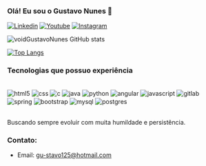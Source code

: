 ### Olá! Eu sou o Gustavo Nunes 👋

[![Linkedin](https://img.shields.io/badge/LinkedIn-0077B5?style=for-the-badge&logo=linkedin&logoColor=white)](https://www.linkedin.com/in/gustavo-nunes-2944268a/)
[![Youtube](https://img.shields.io/badge/YouTube-FF0000?style=for-the-badge&logo=youtube&logoColor=white)](https://www.youtube.com/@gustavonunes3066) [![Instagram](https://img.shields.io/badge/Instagram-E4405F?style=for-the-badge&logo=instagram&logoColor=white)](https://www.instagram.com/gustavonunes051/)

![voidGustavoNunes GitHub stats](https://github-readme-stats.vercel.app/api?username=voidGustavoNunes&show_icons=true&theme=dracula)

[![Top Langs](https://github-readme-stats.vercel.app/api/top-langs/?username=voidGustavoNunes)](https://github.com/anuraghazra/github-readme-stats)

### Tecnologias que possuo experiência

<div style="display: inline_block"><br/>
    <img align= "center" alt="html5" src="https://img.shields.io/badge/HTML-239120?style=for-the-badge&logo=html5&logoColor=white" />
    <img align= "center" alt="css" src="https://img.shields.io/badge/CSS-239120?&style=for-the-badge&logo=css3&logoColor=white"/>
    <img align= "center" alt="c" src="https://img.shields.io/badge/C-00599C?style=for-the-badge&logo=c&logoColor=white"/>
    <img align= "center" alt="java" src="https://img.shields.io/badge/Java-ED8B00?style=for-the-badge&logo=openjdk&logoColor=white"/>
    <img align= "center" alt="python" src="https://img.shields.io/badge/Python-3776AB?style=for-the-badge&logo=python&logoColor=white"/>
    <img align= "center" alt="angular" src="https://img.shields.io/badge/Angular-DD0031?style=for-the-badge&logo=angular&logoColor=white"/>
    <img align= "center" alt="javascript" src="https://img.shields.io/badge/JavaScript-F7DF1E?style=for-the-badge&logo=javascript&logoColor=black"/>
    <img align= "center" alt="gitlab" src="https://img.shields.io/badge/GitLab-330F63?style=for-the-badge&logo=gitlab&logoColor=white"/>
    <img align= "center" alt="spring" src="https://img.shields.io/badge/Spring-6DB33F?style=for-the-badge&logo=spring&logoColor=white"/>
    <img align= "center" alt="bootstrap" src="https://img.shields.io/badge/Bootstrap-563D7C?style=for-the-badge&logo=bootstrap&logoColor=white"/>
    <img align= "center" alt="mysql" src="https://img.shields.io/badge/MySQL-00000F?style=for-the-badge&logo=mysql&logoColor=white"/>
    <img align= "center" alt="postgres" src="https://img.shields.io/badge/PostgreSQL-316192?style=for-the-badge&logo=postgresql&logoColor=white"/>


</div><br/>

Buscando sempre evoluir com muita humildade e persistência.

### Contato:
- Email: gu-stavo125@hotmail.com